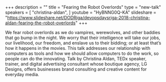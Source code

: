 +++
description = ""
title = "Fearing the Robot Overlords"
type = "new-talk"
speakers = [
        "christina-aldan",
]
youtube = "HyBNNG0Q-KA"
slideshare = "https://www.slideshare.net/DODRiga/devopsdaysriga-2018-christina-aldan-fearing-the-robot-overlords"
+++
<p>We fear robot overlords as we do vampires, werewolves, and other baddies that go bump in the night. We worry that their intelligence will take our jobs, our livelihood, our freedom, and enslave us to their bidding; or at least that’s how it happens in the movies. This talk addresses our relationship with computers as tools and how we should allow computers to do the work, so people can do the innovating. Talk by Christina Aldan, TEDx speaker, trainer, and digital advertising consultant whose boutique agency, LG Designs, offers businesses brand consulting and creative content for everyday media.</p>